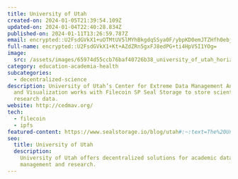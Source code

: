```yaml
---
title: University of Utah
created-on: 2024-01-05T21:39:54.109Z
updated-on: 2024-01-04T22:40:28.834Z
published-on: 2024-01-11T13:26:59.787Z
email: encrypted::U2FsdGVkX1+uOTMtUV5lMYhBkgdqSSya0F/ybpKD0emJTZHfh0ebjRIa71se+i9M
full-name: encrypted::U2FsdGVkX1+Kt+AZdZRn5gxFJ8edPG+ti4HpV5I1YOg=
image:
  src: /assets/images/65974d55ccb76baf40726b38_university_of_utah_horizontal_logo.svg.png
category: education-academia-health
subcategories:
  - decentralized-science
description: University of Utah’s Center for Extreme Data Management Analysis
  and Visualization works with Filecoin SP Seal Storage to store scientific
  research data.
website: http://cedmav.org/
tech:
  - filecoin
  - ipfs
featured-content: https://www.sealstorage.io/blog/utah#:~:text=The%20University%20of%20Utah%20is,of%20Seal's%20underlying%20network%2C%20Filecoin
seo:
  title: University of Utah
  description:
    University of Utah offers decentralized solutions for academic data
    management and research.
---
```

